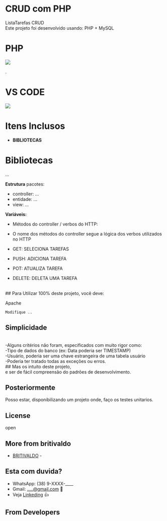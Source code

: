 # CRUD com PHP
ListaTarefas CRUD
<br>
Este projeto foi desenvolvido usando: PHP + MySQL

# PHP
<a href="https:https://www.php.net/"><img src="https://static.imasters.com.br/wp-content/uploads/2018/06/22153245/php-post-1.png"></a>

.
# VS CODE
<a href="https://www.eclipse.org/eclipse.org-common/themes/solstice/docs/"> <img src="https://lh6.googleusercontent.com/CweeGZ_OVipR2u7-mcp0_hkqHGaeWlWjuLzJTeM7ZXAWOU9Z5ldBcO3yqulvvRvePDmeqwOVLXAixtsRwV6ooM2whDJ6peCiop5aqiVsmYRCJKHouhrrHrBpE1YH9keUOMavldtf"> </a>

# Itens Inclusos
- **BIBLIOTECAS**

# Bibliotecas
...

**Estrutura**
pacotes:<br>
- controller: ...
- entidade: ...
- view: ...

**Variáveis:**
- Métodos do controller / verbos do HTTP:
- O nome dos métodos do controller segue a lógica dos verbos utilizados no HTTP

- GET: SELECIONA TAREFAS 
- PUSH: ADICIONA TAREFA
- POT: ATUALIZA TAREFA 
- DELETE: DELETA UMA TAREFA

<br>
## Para Utilizar 100% deste projeto, você deve:

Apache <br>

```
Modifique ..
```
## Simplicidade
<br>
-Alguns critérios não foram, especificados com muito rigor como:
<br>
-Tipo de dados do banco (ex: Data poderia ser TIMESTAMP)
<br>
-Usuário, poderia ser uma chave estrangeira de uma tabela usuário
<br>
-Poderia ter tratado todas as exceções ou erros.

<br>
## Mas os intuito deste projeto,
<br> e ser de fácil compreensão do padrões de desenvolvimento.

## Posteriormente<br>
  Posso estar, disponibilizando um projeto onde, faço os testes unitarios.


## License<br>
open

## More from britivaldo<br>
- [BRITIVALDO](https://github.com/britivaldo) -

## Esta com duvida?
- WhatsApp: (38) 9-XXXX-____
- Gmail: .....@gmail.com :feet:
- Veja [Linkeding](https://www.linkedin.com/in/britivaldotrindade542600154) :thumbsup:

## From Developers
